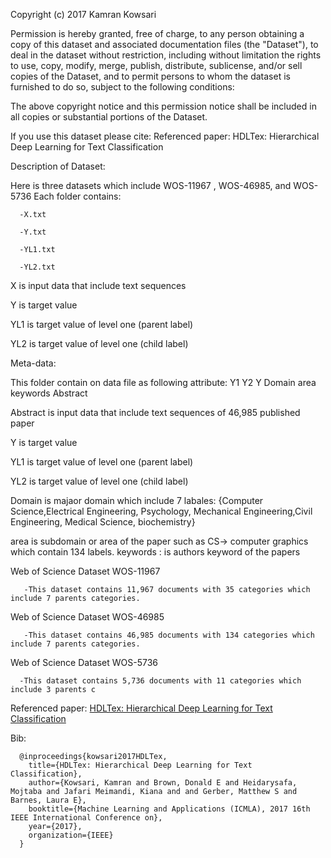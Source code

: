 Copyright (c) 2017 Kamran Kowsari

Permission is hereby granted, free of charge, to any person obtaining a copy
of this dataset and associated documentation files (the "Dataset"), to deal
in the dataset without restriction, including without limitation the rights
to use, copy, modify, merge, publish, distribute, sublicense, and/or sell
copies of the Dataset, and to permit persons to whom the dataset is
furnished to do so, subject to the following conditions:

The above copyright notice and this permission notice shall be included in all
copies or substantial portions of the Dataset.

If you use this dataset please cite:
Referenced paper: HDLTex: Hierarchical Deep Learning for Text Classification


Description of Dataset: 

Here is three datasets which include WOS-11967 , WOS-46985, and WOS-5736
Each folder contains:

      -X.txt 

      -Y.txt

      -YL1.txt

      -YL2.txt


X is input data that include text sequences 

Y is target value 

YL1 is target value of level one (parent label)

YL2 is target value of level one (child label)

Meta-data:

This folder contain on data file as following attribute:
Y1	Y2	Y	Domain	area	keywords	Abstract

Abstract is input data that include text sequences of  46,985 published paper

Y is target value 

YL1 is target value of level one (parent label)

YL2 is target value of level one (child label)

Domain is majaor domain which include 7 labales: {Computer  Science,Electrical  Engineering,  Psychology,  Mechanical  Engineering,Civil  Engineering,  Medical  Science,  biochemistry}

area is subdomain or area of the paper such as CS-> computer graphics which contain 134 labels.
keywords : is authors keyword of the papers




Web of Science Dataset WOS-11967

       -This dataset contains 11,967 documents with 35 categories which include 7 parents categories.


Web of Science Dataset WOS-46985

       -This dataset contains 46,985 documents with 134 categories which include 7 parents categories.


Web of Science Dataset WOS-5736

      -This dataset contains 5,736 documents with 11 categories which include 3 parents c

      




Referenced paper: [HDLTex: Hierarchical Deep Learning for Text Classification](https://arxiv.org/abs/1709.08267)

Bib:

      @inproceedings{kowsari2017HDLTex,
        title={HDLTex: Hierarchical Deep Learning for Text Classification},
        author={Kowsari, Kamran and Brown, Donald E and Heidarysafa, Mojtaba and Jafari Meimandi, Kiana and and Gerber, Matthew S and Barnes, Laura E},
        booktitle={Machine Learning and Applications (ICMLA), 2017 16th IEEE International Conference on},
        year={2017},
        organization={IEEE}
      }
